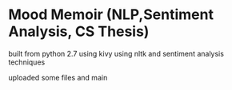 # Mood Memoir (NLP,Sentiment Analysis, CS Thesis)
built from python 2.7 using kivy
using nltk and sentiment analysis techniques

uploaded some files and main
